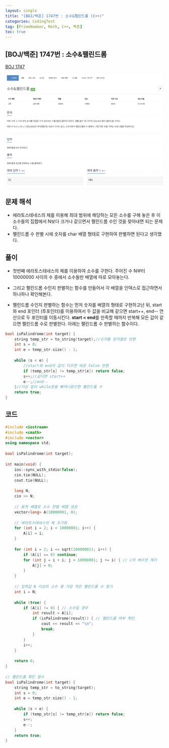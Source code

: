 ```yaml
---
layout: single
title: "[BOJ/백준] 1747번 : 소수&팰린드롬 (C++)"
categories: CodingTest
tag: [PrimeNumber, Math, C++, 백준]
toc: true
---
```


## [BOJ/백준] 1747번 : 소수&팰린드롬
[BOJ 1747](https://www.acmicpc.net/problem/1747)

![Alt text](/assets/BOJimages/1747_1.png)

![Alt text](/assets/BOJimages/1747_2.png)

## 문제 해석
- 에라토스테네스의 체를 이용해 최대 범위에 해당하는 모든 소수를 구해 놓은 후 이 소수들의 집합에서 N보다 크거나 같으면서 팰린드롬 수인 것을 찾아내면 되는 문제다.
- 팰린드롬 수 판별 시에 숫자를 char 배열 형태로 구현하여 판별하면 된다고 생각했다.

## 풀이

- 첫번째 에라토스테네스의 체를 이용하여 소수를 구한다. 주어진 수 N부터 10000000 사이의 수 중에서 소수들만 배열에 따로 모아놓는다.

- 그리고 팰린드롬 수인지 판별하는 함수를 만들어서 각 배열을 인덱스로 접근하면서 하나하나 확인해본다.

- 팰린드롬 수인지 판별하는 함수는 먼저 숫자를 배열의 형태로 구현하고난 뒤, start와 end 포인터 (투포인터)를 이용하여서 두 값을 비교해 같으면 start++, end-- 연산으로 두 포인터를 이동시킨다. **start < end**를 만족할 때까지 반복해 모든 값이 같으면 팰린드롬 수로 판별한다. 아래는 팰린드롬 수 판별하는 함수이다.

```cpp
bool isPalindrome(int target) {
    string temp_str = to_string(target);//숫자를 문자열로 반환
    int s = 0;
    int e = temp_str.size() - 1;

    while (s < e) {
        //start와 end의 값이 다르면 바로 false 반환
        if (temp_str[s] != temp_str[e]) return false;
        s++;//같다면 start++
        e--;//end--
    }//이상 없이 while문을 빠져나왔으면 팰린드롬 수
    return true;
}
```

## 코드

```cpp
#include <iostream>
#include <cmath>
#include <vector>
using namespace std;

bool isPalindrome(int target);

int main(void) {
    ios::sync_with_stdio(false);
    cin.tie(NULL);
    cout.tie(NULL);

    long N;
    cin >> N;

    // 동적 배열로 소수 판별 배열 생성
    vector<long> A(10000001, 0);

    // 에라토스테네스의 체 초기화
    for (int i = 2; i < 10000001; i++) {
        A[i] = i;
    }

    for (int i = 2; i <= sqrt(10000001); i++) {
        if (A[i] == 0) continue;
        for (int j = i + i; j < 10000001; j += i) { // i의 배수만 제거
            A[j] = 0;
        }
    }

    // 입력값 N 이상의 소수 중 가장 작은 팰린드롬 수 찾기
    int i = N;

    while (true) {
        if (A[i] != 0) { // 소수일 경우
            int result = A[i];
            if (isPalindrome(result)) { // 팰린드롬 여부 확인
                cout << result << "\n";
                break;
            }
        }
        i++;
    }

    return 0;
}

// 팰린드롬 확인 함수
bool isPalindrome(int target) {
    string temp_str = to_string(target);
    int s = 0;
    int e = temp_str.size() - 1;

    while (s < e) {
        if (temp_str[s] != temp_str[e]) return false;
        s++;
        e--;
    }
    return true;
}
```